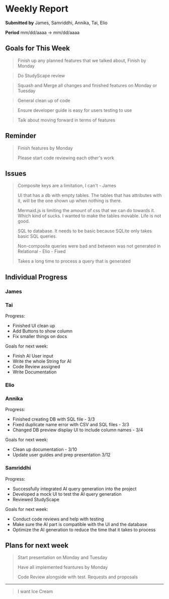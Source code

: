 Weekly Report
=============

**Submitted by** James, Samriddhi, Annika, Tai, Elio

**Period** mm/dd/aaaa → mm/dd/aaaa

Goals for This Week
-------

> Finish up any planned features that we talked about, Finish by Monday

> Do StudyScape review

> Squash and Merge all changes and finished features on Monday or Tuesday

> General clean up of code

> Ensure developer guide is easy for users testing to use

> Talk about moving forward in terms of features

Reminder
--------
> Finish features by Monday
>
> Please start code reviewing each other's work

Issues
------
> Composite keys are a limitation, I can't - James
>
> UI that has a db with empty tables. The tables that has attributes with it, will be the one shown up when nothing is there.
>
> Mermaid.js is limiting the amount of css that we can do towards it. Which kind of sucks. I wanted to make the tables movable. Life is not good.
>
> SQL to database. It needs to be basic because SQLite only takes basic SQL queries.
>
> Non-composite queries were bad and between was not generated in Relational - Elio - Fixed
>
> Takes a long time to process a query that is generated

Individual Progress
----------
### James

### Tai

Progress:

- Finished UI clean up
- Add Buttons to show column
- Fix smaller things on docs

Goals for next week:
- Finish AI User input
- Write the whole String for AI
- Code Review assigned
- Write Documentation

### Elio

### Annika
Progress:

- Finished creating DB with SQL file - 3/3
- Fixed duplicate name error with CSV and SQL files - 3/3
- Changed DB preview display UI to include column names - 3/4

Goals for next week:

- Clean up documentation - 3/10
- Update user guides and prep presentation 3/12

### Samriddhi
Progress:
- Successfully integrated AI query generation into the project
- Developed a mock UI to test the AI query generation
- Reviewed StudyScape

Goals for next week:
- Conduct code reviews and help with testing
- Make sure the AI part is compatible with the UI and the database
- Optimize the AI generation to reduce the time that it takes to process

Plans for next week
-------------------
> Start presentation on Monday and Tuesday
>
> Have all implemented feantures by Monday
>
> Code Review alongside with test.
Requests and proposals
----------------------
> I want Ice Cream
